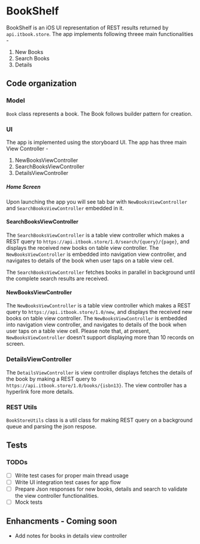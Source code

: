 # BookShelf

BookShelf is an iOS UI representation of REST results returned by `api.itbook.store`. The app implements following threee main functionalities - 
1. New Books
2. Search Books
3. Details


## Code organization

### Model

`Book` class represents a book. The Book follows builder pattern for creation.

### UI

The app is implemented using the storyboard UI. The app has three main View Controller -

1. NewBooksViewController
2. SearchBooksViewController
3. DetailsViewController

##### Home Screen 

Upon launching the app you will see tab bar with `NewBooksViewController` and `SearchBooksViewController` embedded in it.


#### SearchBooksViewController

The `SearchBooksViewController` is a table view controller which makes a REST query to `https://api.itbook.store/1.0/search/{query}/{page}`, and displays the received new books on table view controller. The `NewBooksViewController` is embedded into navigation view controller, and navigates to details of the book when user taps on a table view cell.

The `SearchBooksViewController` fetches books in parallel in background until the complete search results are received.

#### NewBooksViewController

The `NewBooksViewController` is a table view controller which makes a REST query to `https://api.itbook.store/1.0/new`, and displays the received new books on table view controller. The `NewBooksViewController` is embedded into navigation view controller, and navigates to details of the book when user taps on a table view cell. Please note that, at present, `NewBooksViewController` doesn't  support displaying more than 10 records on screen.

### DetailsViewController

The `DetailsViewController` is view controller displays fetches the details of the book by making a REST query to `https://api.itbook.store/1.0/books/{isbn13}`. The view controller has a hyperlink fore more details.

### REST Utils

`BookStoreUtils` class is a util class for making REST query on a background queue and parsing the json respose. 

## Tests

### TODOs

- [ ] Write test cases for proper main thread usage
- [ ] Write UI integration test cases for app flow
- [ ] Prepare Json responses for new books, details and search to validate the view controller functionalities.
- [ ] Mock tests

## Enhancments - Coming soon
- Add notes for books in details view controller 
 

